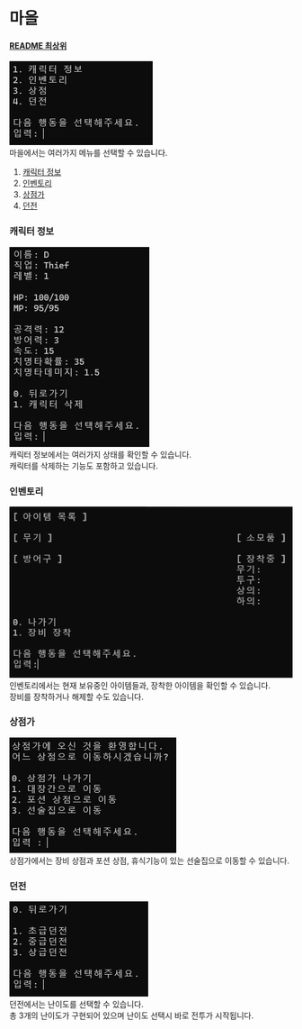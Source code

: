 # 마을
#### [README 최상위](https://github.com/xoxohoon01/Team-5_Text-RPG/blob/main/README.md)
![image](https://github.com/xoxohoon01/Team-5_Text-RPG/blob/main/Town_1.png)</br>
마을에서는 여러가지 메뉴를 선택할 수 있습니다.
1. [캐릭터 정보](https://github.com/xoxohoon01/Team-5_Text-RPG/blob/main/STATUS.md)
2. [인벤토리](https://github.com/xoxohoon01/Team-5_Text-RPG/blob/main/INVENTORY.md)
3. [상점가](https://github.com/xoxohoon01/Team-5_Text-RPG/blob/main/SHOP.md)
4. [던전](https://github.com/xoxohoon01/Team-5_Text-RPG/blob/main/DUNGEON.md)

### 캐릭터 정보
![image](https://github.com/xoxohoon01/Team-5_Text-RPG/blob/main/Town_2.png)</br>
캐릭터 정보에서는 여러가지 상태를 확인할 수 있습니다.</br>
캐릭터를 삭제하는 기능도 포함하고 있습니다.</br>

### 인벤토리
![image](https://github.com/xoxohoon01/Team-5_Text-RPG/blob/main/Town_3.png)</br>
인벤토리에서는 현재 보유중인 아이템들과, 장착한 아이템을 확인할 수 있습니다.</br>
장비를 장착하거나 해제할 수도 있습니다.</br>

### 상점가
![image](https://github.com/xoxohoon01/Team-5_Text-RPG/blob/main/Town_4.png)</br>
상점가에서는 장비 상점과 포션 상점, 휴식기능이 있는 선술집으로 이동할 수 있습니다.</br>

### 던전
![image](https://github.com/xoxohoon01/Team-5_Text-RPG/blob/main/Town_5.png)</br>
던전에서는 난이도를 선택할 수 있습니다.</br>
총 3개의 난이도가 구현되어 있으며 난이도 선택시 바로 전투가 시작됩니다.</br>
